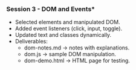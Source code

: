 ### Session 3 - DOM and Events*
- Selected elements and manipulated DOM.
- Added event listeners (click, input, toggle).
- Updated text and classes dynamically.
- Deliverables:
  - dom-notes.md → notes with explanations.
  - dom.js → sample DOM manipulation.
  - dom-demo.html → HTML page for testing.

